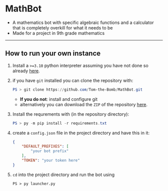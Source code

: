 
# MathBot

- A mathematics bot with specific algebraic functions and a calculator that is completely overkill for what it needs to be
- Made for a project in 9th grade mathematics

---

## How to run your own instance

1. Install a `>=3.10` python interpreter assuming you have not done so already [here](https://www.python.org/downloads/release/python-3100/).
2. if you have `git` installed you can clone the repository with:

    ```powershell
    PS > git clone https://github.com/Tom-the-Bomb/MathBot.git
    ```

    - __If you do not__: install and configure git
    - alternatively you can download the `ZIP` of the repository [here](https://github.com/Tom-the-Bomb/MathBot/archive/refs/heads/master.zip).
3. Install the requrements with (in the repository directory):

    ```powershell
    PS > py -m pip install -r requirements.txt
    ```

4. create a `config.json` file in the project directory and have this in it:

    ```json
    {
        "DEFAULT_PREFIXES": [
            "your bot prefix"
        ],
        "TOKEN": "your token here"
    }
    ```

5. `cd` into the project directory and run the bot using

    ```PS
    PS > py launcher.py
    ```
